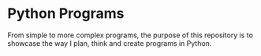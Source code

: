 # Python Programs
From simple to more complex programs, the purpose of this repository is to showcase the way I plan, think and create programs in Python.
